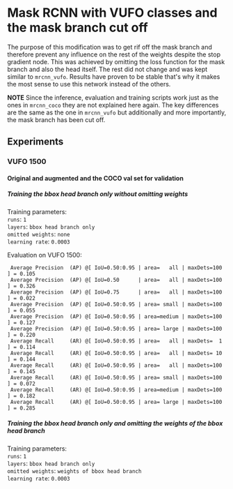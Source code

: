 # Mask RCNN with VUFO classes and the mask branch cut off

The purpose of this modification was to get rif off the mask branch and therefore prevent any influence on the rest of the weights despite the stop gradient node. This was achieved by omitting the loss function for the mask branch and also the head itself. The rest did not change and was kept similar to `mrcnn_vufo`. Results have proven to be stable that's why it makes the most sense to use this network instead of the others.

**NOTE** Since the inference, evaluation and training scripts work just as the ones in `mrcnn_coco` they are not explained here again. The key differences are the same as the one in `mrcnn_vufo` but additionally and more importantly, the mask branch has been cut off.

## Experiments

### VUFO 1500

#### Original and augmented and the COCO val set for validation

##### Training the bbox head branch only without omitting weights

Training parameters:<br/>
`runs`: `1`<br/>
`layers`: `bbox head branch only`<br/>
`omitted weights`: `none`<br/>
`learning rate`: `0.0003`<br/>

Evaluation on VUFO 1500:
```
 Average Precision  (AP) @[ IoU=0.50:0.95 | area=   all | maxDets=100 ] = 0.105
 Average Precision  (AP) @[ IoU=0.50      | area=   all | maxDets=100 ] = 0.326
 Average Precision  (AP) @[ IoU=0.75      | area=   all | maxDets=100 ] = 0.022
 Average Precision  (AP) @[ IoU=0.50:0.95 | area= small | maxDets=100 ] = 0.055
 Average Precision  (AP) @[ IoU=0.50:0.95 | area=medium | maxDets=100 ] = 0.127
 Average Precision  (AP) @[ IoU=0.50:0.95 | area= large | maxDets=100 ] = 0.220
 Average Recall     (AR) @[ IoU=0.50:0.95 | area=   all | maxDets=  1 ] = 0.114
 Average Recall     (AR) @[ IoU=0.50:0.95 | area=   all | maxDets= 10 ] = 0.144
 Average Recall     (AR) @[ IoU=0.50:0.95 | area=   all | maxDets=100 ] = 0.145
 Average Recall     (AR) @[ IoU=0.50:0.95 | area= small | maxDets=100 ] = 0.072
 Average Recall     (AR) @[ IoU=0.50:0.95 | area=medium | maxDets=100 ] = 0.182
 Average Recall     (AR) @[ IoU=0.50:0.95 | area= large | maxDets=100 ] = 0.285
 ```

##### Training the bbox head branch only and omitting the weights of the bbox head branch

Training parameters:<br/>
`runs`: `1`<br/>
`layers`: `bbox head branch only`<br/>
`omitted weights`: `weights of bbox head branch`<br/>
`learning rate`: `0.0003`<br/>